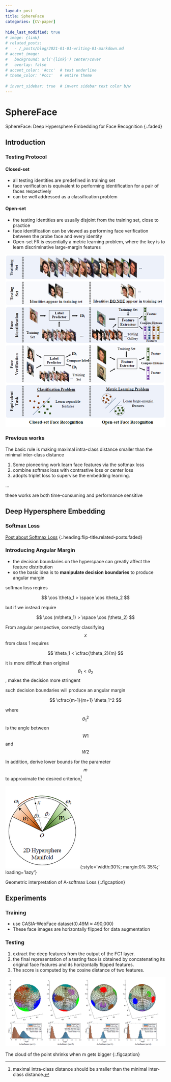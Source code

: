 ```yaml
---
layout: post
title: SphereFace
categories: [CV-paper]

hide_last_modified: true
# image: {link}
# related_posts:
#   - /_posts/blog/2021-01-01-writing-01-markdown.md
# accent_image: 
#   background: url('{link}') center/cover
#   overlay: false
# accent_color: '#ccc'  # text underline
# theme_color: '#ccc'   # entire theme

# invert_sidebar: true  # invert sidebar text color b/w
---
```


# SphereFace

SphereFace: Deep Hypersphere Embedding for Face Recognition
{:.faded}

## Introduction

### Testing Protocol

#### Closed-set

- all testing identities are predefined in training set
- face verification is equivalent to performing identification for a pair of faces respectively
- can be well addressed as a classification problem

#### Open-set

- the testing identities are usually disjoint from the training set, close to practice
- face identification can be viewed as performing face verification between the probe face and every identity
- Open-set FR is essentially a metric learning problem, where the key is to learn discriminative large-margin features

![protocol](../../assets/img/post/cv-paper/2021-07-26-16-43.png)  


### Previous works

The basic rule is making maximal intra-class distance smaller than the minimal inter-class distance

1. Some pioneering work learn face features via the softmax loss
2. combine softmax loss with contrastive loss or center loss
3. adopts triplet loss to supervise the embedding learning.

...

these works are both time-consuming and performance sensitive

## Deep Hypersphere Embedding

### Softmax Loss

[Post about Softmax Loss](../ml-alg/2021-07-15-softmax-loss.md)
{:.heading.flip-title.related-posts.faded}

### Introducing Angular Margin

- the decision boundaries on the hyperspace can greatly affect the feature distribution
- so the basic idea is to **manipulate decision boundaries** to produce angular margin

softmax loss reqires

$$
\cos \theta_1 > \space \cos \theta_2
$$

but if we instead require

$$
\cos (m\theta_1) > \space \cos (\theta_2)
$$

From angular perspective, correctly classifying $$x$$ from class 1 requires

$$ \theta_1 < \cfrac{\theta_2}{m} $$

it is more difficult than original $$ \theta_1 < \theta_2 $$, makes the decision more stringent

such decision boundaries will produce an angular margin 

$$
\cfrac{m-1}{m+1} \theta_1^2
$$ 

where $$\theta_1^2$$ is the angle between $$W1$$ and $$W2$$

In addition, derive lower bounds for the parameter $$m$$ to approximate the desired criterion[^1]

[^1]: maximal intra-class distance should be smaller than the minimal inter-class distance.

![geometric](../../assets/img/post/cv-paper/2021-07-27-14-50.png){:style='width:30%; margin:0% 35%;' loading='lazy'}

Geometric interpretation of A-softmax Loss
{:.figcaption}

## Experiments

### Training

- use CASIA-WebFace dataset(0.49M ≈ 490,000)
- These face images are horizontally flipped for data augmentation

### Testing

1. extract the deep features from the output of the FC1 layer. 
2. the final representation of a testing face is obtained by concatenating its original face features and its horizontally flipped features.
3. The score is computed by the cosine distance of two features.

![m](../../assets/img/post/cv-paper/2021-07-27-15-01.png)

The cloud of the point shrinks when m gets bigger
{:.figcaption}

